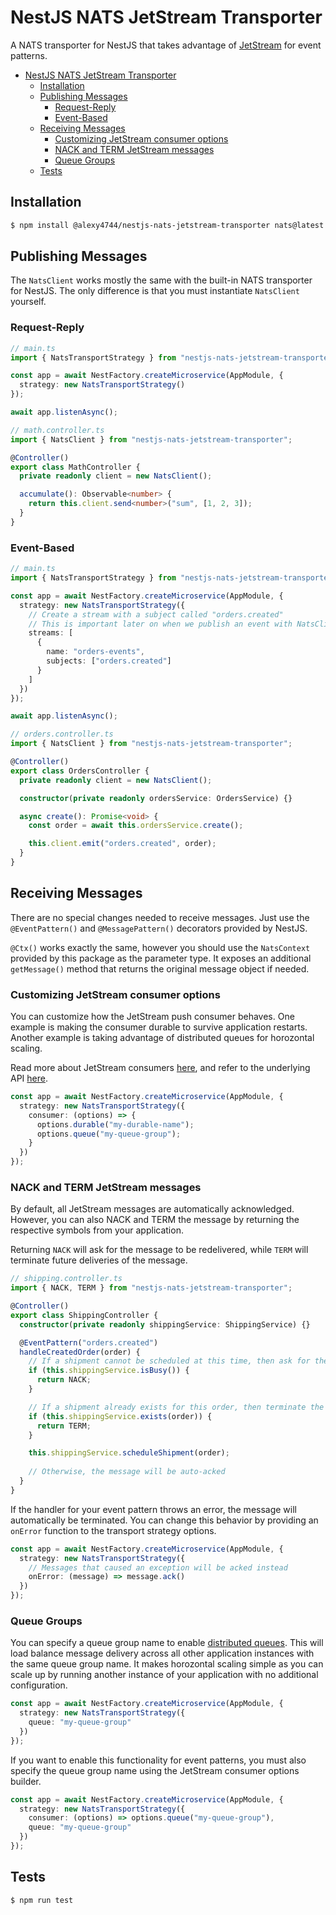 # NestJS NATS JetStream Transporter

A NATS transporter for NestJS that takes advantage of [JetStream](https://docs.nats.io/jetstream/jetstream) for event patterns.

- [NestJS NATS JetStream Transporter](#nestjs-nats-jetstream-transporter)
  - [Installation](#installation)
  - [Publishing Messages](#publishing-messages)
    - [Request-Reply](#request-reply)
    - [Event-Based](#event-based)
  - [Receiving Messages](#receiving-messages)
    - [Customizing JetStream consumer options](#customizing-jetstream-consumer-options)
    - [NACK and TERM JetStream messages](#nack-and-term-jetstream-messages)
    - [Queue Groups](#queue-groups)
  - [Tests](#tests)
  
## Installation

```bash
$ npm install @alexy4744/nestjs-nats-jetstream-transporter nats@latest
```

## Publishing Messages

The `NatsClient` works mostly the same with the built-in NATS transporter for NestJS. The only difference is that you must instantiate `NatsClient` yourself.

### Request-Reply
```ts
// main.ts
import { NatsTransportStrategy } from "nestjs-nats-jetstream-transporter";

const app = await NestFactory.createMicroservice(AppModule, {
  strategy: new NatsTransportStrategy()
});

await app.listenAsync();
```

```ts
// math.controller.ts
import { NatsClient } from "nestjs-nats-jetstream-transporter";

@Controller()
export class MathController {
  private readonly client = new NatsClient();

  accumulate(): Observable<number> {
    return this.client.send<number>("sum", [1, 2, 3]);
  }
}
```

### Event-Based
```ts
// main.ts
import { NatsTransportStrategy } from "nestjs-nats-jetstream-transporter";

const app = await NestFactory.createMicroservice(AppModule, {
  strategy: new NatsTransportStrategy({
    // Create a stream with a subject called "orders.created"
    // This is important later on when we publish an event with NatsClient
    streams: [
      {
        name: "orders-events",
        subjects: ["orders.created"]
      }
    ]
  })
});

await app.listenAsync();
```

```ts
// orders.controller.ts
import { NatsClient } from "nestjs-nats-jetstream-transporter";

@Controller()
export class OrdersController {
  private readonly client = new NatsClient();

  constructor(private readonly ordersService: OrdersService) {}

  async create(): Promise<void> {
    const order = await this.ordersService.create();

    this.client.emit("orders.created", order);
  }
}
```

## Receiving Messages

There are no special changes needed to receive messages. Just use the `@EventPattern()` and `@MessagePattern()` decorators provided by NestJS.

`@Ctx()` works exactly the same, however you should use the `NatsContext` provided by this package as the parameter type. It exposes an additional `getMessage()` method that returns the original message object if needed.

### Customizing JetStream consumer options

You can customize how the JetStream push consumer behaves. One example is making the consumer durable to survive application restarts. Another example is taking advantage of distributed queues for horozontal scaling.

Read more about JetStream consumers [here](https://docs.nats.io/jetstream/concepts/consumers), and refer to the underlying API [here](https://github.com/nats-io/nats.deno/blob/main/nats-base-client/types.ts#L330).

```ts
const app = await NestFactory.createMicroservice(AppModule, {
  strategy: new NatsTransportStrategy({
    consumer: (options) => {
      options.durable("my-durable-name");
      options.queue("my-queue-group");
    }
  })
});
```

### NACK and TERM JetStream messages

By default, all JetStream messages are automatically acknowledged. However, you can also NACK and TERM the message by returning the respective symbols from your application.

Returning `NACK` will ask for the message to be redelivered, while `TERM` will terminate future deliveries of the message.

```ts
// shipping.controller.ts
import { NACK, TERM } from "nestjs-nats-jetstream-transporter";

@Controller()
export class ShippingController {
  constructor(private readonly shippingService: ShippingService) {}

  @EventPattern("orders.created")
  handleCreatedOrder(order) {
    // If a shipment cannot be scheduled at this time, then ask for the message to be redelivered
    if (this.shippingService.isBusy()) {
      return NACK;
    }

    // If a shipment already exists for this order, then terminate the redelivery of this message
    if (this.shippingService.exists(order)) {
      return TERM;
    }

    this.shippingService.scheduleShipment(order);
    
    // Otherwise, the message will be auto-acked
  }
}
```

If the handler for your event pattern throws an error, the message will automatically be terminated. You can change this behavior by providing an `onError` function to the transport strategy options.

```ts
const app = await NestFactory.createMicroservice(AppModule, {
  strategy: new NatsTransportStrategy({
    // Messages that caused an exception will be acked instead
    onError: (message) => message.ack()
  })
});
```

### Queue Groups

You can specify a queue group name to enable [distributed queues](https://docs.nats.io/nats-concepts/queue). This will load balance message delivery across all other application instances with the same queue group name. It makes horozontal scaling simple as you can scale up by running another instance of your application with no additional configuration.

```ts
const app = await NestFactory.createMicroservice(AppModule, {
  strategy: new NatsTransportStrategy({
    queue: "my-queue-group"
  })
});
```

If you want to enable this functionality for event patterns, you must also specify the queue group name using the JetStream consumer options builder.

```ts
const app = await NestFactory.createMicroservice(AppModule, {
  strategy: new NatsTransportStrategy({
    consumer: (options) => options.queue("my-queue-group"),
    queue: "my-queue-group"
  })
});
```

## Tests

```bash
$ npm run test
```
